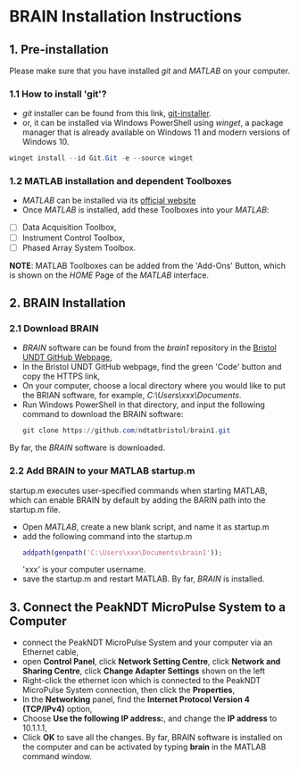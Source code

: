# BRAIN Installation Instructions

## 1. Pre-installation
Please make sure that you have installed *git* and *MATLAB* on your computer.
### 1.1 How to install 'git'?
- *git* installer can be found from this link, [git-installer](https://git-scm.com/).
- or, it can be installed via Windows PowerShell using *winget*, a package manager that is already available on Windows 11 and modern versions of Windows 10.
``` PowerShell
winget install --id Git.Git -e --source winget
```
### 1.2 MATLAB installation and dependent Toolboxes
- *MATLAB* can be installed via its [official website](https://uk.mathworks.com/products/matlab.html)
- Once *MATLAB* is installed, add these Toolboxes into your *MATLAB*:
- [ ] Data Acquisition Toolbox,
- [ ] Instrument Control Toolbox,
- [ ] Phased Array System Toolbox.

**NOTE**: MATLAB Toolboxes can be added from the 'Add-Ons' Button, which is shown on the *HOME* Page of the *MATLAB* interface.

## 2. BRAIN Installation

### 2.1 Download BRAIN
- *BRAIN* software can be found from the *brain1* repository in the [Bristol UNDT GitHub Webpage](https://github.com/ndtatbristol/brain1),
- In the Bristol UNDT GitHub webpage, find the green 'Code' button and copy the HTTPS link,
- On your computer, choose a local directory where you would like to put the BRIAN software, for example, *C:\Users\xxx\Documents*.
- Run Windows PowerShell in that directory, and input the following command to download the BRAIN software:
  ``` PowerShell
  git clone https://github.com/ndtatbristol/brain1.git
  ```
By far, the *BRAIN* software is downloaded.

### 2.2 Add BRAIN to your MATLAB startup.m
startup.m executes user-specified commands when starting MATLAB, which can enable BRAIN by default by adding the BARIN path into the startup.m file.
- Open *MATLAB*, create a new blank script, and name it as startup.m
- add the following command into the startup.m
  ``` MATLAB
  addpath(genpath('C:\Users\xxx\Documents\brain1'));
  ```
  'xxx' is your computer username.
- save the startup.m and restart MATLAB.
By far, *BRAIN* is installed.

## 3. Connect the PeakNDT MicroPulse System to a Computer
- connect the PeakNDT MicroPulse System and your computer via an Ethernet cable,
- open **Control Panel**, click **Network Setting Centre**, click **Network and Sharing Centre**, click **Change Adapter Settings** shown on the left
- Right-click the ethernet icon which is connected to the PeakNDT MicroPulse System connection, then click the **Properties**,
- In the **Networking** panel, find the **Internet Protocol Version 4 (TCP/IPv4)** option,
- Choose **Use the following IP address:**, and change the **IP address** to 10.1.1.1,
- Click **OK** to save all the changes.
By far, BRAIN software is installed on the computer and can be activated by typing **brain** in the MATLAB command window.
